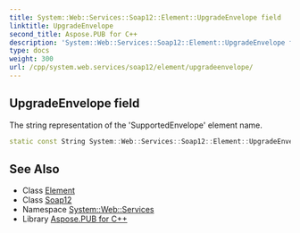 ```yaml
---
title: System::Web::Services::Soap12::Element::UpgradeEnvelope field
linktitle: UpgradeEnvelope
second_title: Aspose.PUB for C++
description: 'System::Web::Services::Soap12::Element::UpgradeEnvelope field. The string representation of the ''SupportedEnvelope'' element name in C++.'
type: docs
weight: 300
url: /cpp/system.web.services/soap12/element/upgradeenvelope/
---
```

## UpgradeEnvelope field


The string representation of the 'SupportedEnvelope' element name.

```cpp
static const String System::Web::Services::Soap12::Element::UpgradeEnvelope
```

## See Also

* Class [Element](../)
* Class [Soap12](../../)
* Namespace [System::Web::Services](../../../)
* Library [Aspose.PUB for C++](../../../../)

